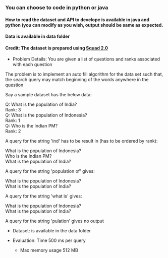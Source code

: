 ### You can choose to code in python or java
#### How to read the dataset and API to develope is available in java and python (you can modify as you wish, output should be same as expected.
#### Data is available in data folder

#### Credit: The dataset is prepared using [Squad 2.0](https://rajpurkar.github.io/SQuAD-explorer/)

- Problem Details: You are given a list of questions and ranks associated with each question

The problem is to implement an auto fill algorithm for the data set such that, the search query may match beginning of the words anywhere in the question

Say a sample dataset has the below data:

Q: What is the population of India?<br>
Rank: 3<br>
Q: What is the population of Indonesia?<br>
Rank: 1<br>
Q: Who is the Indian PM?<br>
Rank: 2<br>

A query for the string 'ind' has to be result in (has to be ordered by rank):

What is the population of Indonesia?<br>
Who is the Indian PM?<br>
What is the population of India?<br>

A query for the string 'population of' gives:

What is the population of Indonesia?<br>
What is the population of India?<br>

A query for the string 'what is' gives:

What is the population of Indonesia?<br>
What is the population of India?<br>

A query for the string 'pulation' gives no output
  
- Dataset: is available in the data folder

- Evaluation: Time 500 ms per query
  - Max memory usage 512 MB
  
  
